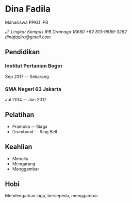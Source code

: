 # Dina Fadila
Mahasiswa PPKU IPB

*Jl. Lingkar Kampus IPB Dramaga 16680*
*+62 813-9889-3282*
*dinafadira@gmail.com*

## Pendidikan
### **Institut Pertanian Bogor** 
Sep 2017 -- Sekarang 

### **SMA Negeri 63 Jakarta** 
Jul 2014 -- Jun 2017

## Pelatihan
- Pramuka -- Siaga
- Drumband -- Ring Bell

## Keahlian
- Menulis
- Mengarang
- Menggambar

## Hobi
Mendengarkan lagu, bersepeda, menggambar.
